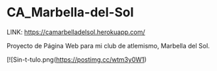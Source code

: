 # CA_Marbella-del-Sol

LINK: https://camarbelladelsol.herokuapp.com/

Proyecto de Página Web para mi club de atlemismo, Marbella del Sol.

[![Sin-t-tulo.png(https://postimg.cc/wtm3y0W1)
